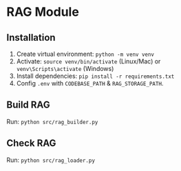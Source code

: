 # RAG Module

## Installation
1. Create virtual environment: `python -m venv venv`
2. Activate: `source venv/bin/activate` (Linux/Mac) or `venv\Scripts\activate` (Windows)
3. Install dependencies: `pip install -r requirements.txt`
4. Config `.env` with `CODEBASE_PATH` & `RAG_STORAGE_PATH`.

## Build RAG
Run: `python src/rag_builder.py`

## Check RAG
Run: `python src/rag_loader.py`